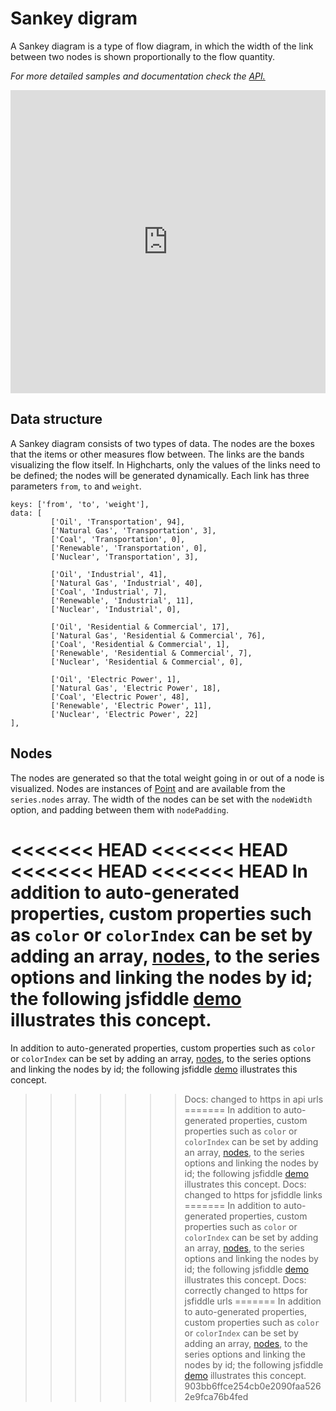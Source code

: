 Sankey digram
===

A Sankey diagram is a type of flow diagram, in which the width of the link between two nodes is shown proportionally to the flow quantity.

_For more detailed samples and documentation check the [API.](https://api.highcharts.com/highcharts/plotOptions.sankey)_

<iframe style="width: 100%; height: 485px; border: none;" src=https://www.highcharts.com/samples/embed/highcharts/demo/sankey-diagram allow="fullscreen"></iframe>

Data structure
--------------

A Sankey diagram consists of two types of data. The nodes are the boxes that the items or other measures flow between. The links are the bands visualizing the flow itself. In Highcharts, only the values of the links need to be defined; the nodes will be generated dynamically. Each link has three parameters `from`, `to` and `weight`.

    
    keys: ['from', 'to', 'weight'],
    data: [
             ['Oil', 'Transportation', 94],
             ['Natural Gas', 'Transportation', 3],
             ['Coal', 'Transportation', 0],
             ['Renewable', 'Transportation', 0],
             ['Nuclear', 'Transportation', 3],
    
             ['Oil', 'Industrial', 41],
             ['Natural Gas', 'Industrial', 40],
             ['Coal', 'Industrial', 7],
             ['Renewable', 'Industrial', 11],
             ['Nuclear', 'Industrial', 0],
    
             ['Oil', 'Residential & Commercial', 17],
             ['Natural Gas', 'Residential & Commercial', 76],
             ['Coal', 'Residential & Commercial', 1],
             ['Renewable', 'Residential & Commercial', 7],
             ['Nuclear', 'Residential & Commercial', 0],
    
             ['Oil', 'Electric Power', 1],
             ['Natural Gas', 'Electric Power', 18],
             ['Coal', 'Electric Power', 48],
             ['Renewable', 'Electric Power', 11],
             ['Nuclear', 'Electric Power', 22]
    ],
    

Nodes
-----

The nodes are generated so that the total weight going in or out of a node is visualized. Nodes are instances of [Point](https://api.highcharts.com/class-reference/Highcharts.Point) and are available from the `series.nodes` array. The width of the nodes can be set with the `nodeWidth` option, and padding between them with `nodePadding`.

<<<<<<< HEAD
<<<<<<< HEAD
<<<<<<< HEAD
<<<<<<< HEAD
In addition to auto-generated properties, custom properties such as `color` or `colorIndex` can be set by adding an array, [nodes](https://api.highcharts.com/highcharts/series.sankey.nodes), to the series options and linking the nodes by id; the following jsfiddle [demo](https://jsfiddle.net/gh/get/library/pure/highcharts/highcharts/tree/master/samples/highcharts/plotoptions/sankey-inverted/) illustrates this concept.
=======
In addition to auto-generated properties, custom properties such as `color` or `colorIndex` can be set by adding an array, [nodes](https://api.highcharts.com/highcharts/series.sankey.nodes), to the series options and linking the nodes by id; the following jsfiddle [demo](http://jsfiddle.net/gh/get/library/pure/highcharts/highcharts/tree/master/samples/highcharts/plotoptions/sankey-inverted/) illustrates this concept.
>>>>>>> Docs: changed to https in api urls
=======
In addition to auto-generated properties, custom properties such as `color` or `colorIndex` can be set by adding an array, [nodes](https://api.highcharts.com/highcharts/series.sankey.nodes), to the series options and linking the nodes by id; the following jsfiddle [demo](https://jsfiddlefiddle.net/gh/get/library/pure/highcharts/highcharts/tree/master/samples/highcharts/plotoptions/sankey-inverted/) illustrates this concept.
>>>>>>> Docs: changed to https for jsfiddle links
=======
In addition to auto-generated properties, custom properties such as `color` or `colorIndex` can be set by adding an array, [nodes](https://api.highcharts.com/highcharts/series.sankey.nodes), to the series options and linking the nodes by id; the following jsfiddle [demo](https://jsfiddle.net/gh/get/library/pure/highcharts/highcharts/tree/master/samples/highcharts/plotoptions/sankey-inverted/) illustrates this concept.
>>>>>>> Docs: correctly changed to https for jsfiddle urls
=======
In addition to auto-generated properties, custom properties such as `color` or `colorIndex` can be set by adding an array, [nodes](https://api.highcharts.com/highcharts/series.sankey.nodes), to the series options and linking the nodes by id; the following jsfiddle [demo](https://jsfiddle.net/gh/get/library/pure/highcharts/highcharts/tree/master/samples/highcharts/plotoptions/sankey-inverted/) illustrates this concept.
>>>>>>> 903bb6ffce254cb0e2090faa5262e9fca76b4fed
